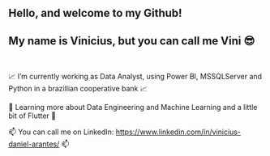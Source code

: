 ## Hello, and welcome to my Github!
## My name is Vinicius, but you can call me Vini 😎

<br/>

📈 I’m currently working as Data Analyst, using Power BI, MSSQLServer and Python in a brazillian cooperative bank 📈

🤖 Learning more about Data Engineering and Machine Learning and a little bit of Flutter 🤖

📫 You can call me on LinkedIn: https://www.linkedin.com/in/vinicius-daniel-arantes/ 📫
